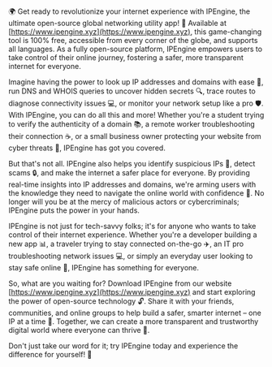 🌍 Get ready to revolutionize your internet experience with IPEngine, the ultimate open-source global networking utility app! 🚀 Available at [https://www.ipengine.xyz](https://www.ipengine.xyz), this game-changing tool is 100% free, accessible from every corner of the globe, and supports all languages. As a fully open-source platform, IPEngine empowers users to take control of their online journey, fostering a safer, more transparent internet for everyone.

Imagine having the power to look up IP addresses and domains with ease 📡, run DNS and WHOIS queries to uncover hidden secrets 🔍, trace routes to diagnose connectivity issues 💻, or monitor your network setup like a pro 🛡️. With IPEngine, you can do all this and more! Whether you're a student trying to verify the authenticity of a domain 📚, a remote worker troubleshooting their connection ☕️, or a small business owner protecting your website from cyber threats 💸, IPEngine has got you covered.

But that's not all. IPEngine also helps you identify suspicious IPs 👀, detect scams 🔒, and make the internet a safer place for everyone. By providing real-time insights into IP addresses and domains, we're arming users with the knowledge they need to navigate the online world with confidence 🌟. No longer will you be at the mercy of malicious actors or cybercriminals; IPEngine puts the power in your hands.

IPEngine is not just for tech-savvy folks; it's for anyone who wants to take control of their internet experience. Whether you're a developer building a new app 📊, a traveler trying to stay connected on-the-go ✈️, an IT pro troubleshooting network issues 💻, or simply an everyday user looking to stay safe online 👀, IPEngine has something for everyone.

So, what are you waiting for? Download IPEngine from our website [https://www.ipengine.xyz](https://www.ipengine.xyz) and start exploring the power of open-source technology 🔓. Share it with your friends, communities, and online groups to help build a safer, smarter internet – one IP at a time 🌟. Together, we can create a more transparent and trustworthy digital world where everyone can thrive 💪.

Don't just take our word for it; try IPEngine today and experience the difference for yourself! 🎉